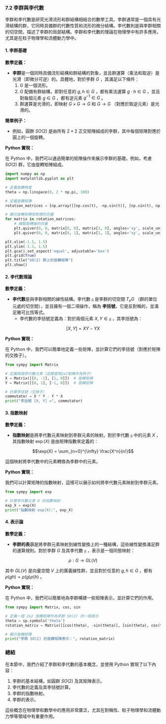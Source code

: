 ### 7.2 李群與李代數

李群和李代數是研究光滑流形和群結構相結合的數學工具。李群通常是一個具有光滑結構的群，它同時具備群的代數性質和流形的微分結構。李代數則是與李群相關的切空間，描述了李群的局部結構。李群和李代數的理論在物理學中有許多應用，尤其是在粒子物理學和流體動力學中。

#### 1. 李群基礎

**數學定義：**
- **李群**是一個同時具備流形結構和群結構的對象，並且群運算（乘法和取逆）是光滑（即微分可逆）的。具體地，對於李群  $`G`$ ，其滿足以下條件：
  1.  $`G`$  是一個流形。
  2.  $`G`$  配備有群結構，即對任意的  $`g, h \in G`$ ，都有乘法運算  $`g \cdot h \in G`$ ，並且對每個元素  $`g \in G`$ ，都有逆元素  $`g^{-1} \in G`$ 。
  3. 群運算是光滑的，即映射  $`G \times G \to G`$  和  $`G \to G`$ （對應於取逆元素）是光滑的。

**簡單例子：**
- 例如，圓群  $`SO(2)`$  是由所有  $`2 \times 2`$  正交矩陣組成的李群，其中每個矩陣對應於圓上的一個旋轉。

**Python 實現：**

在 Python 中，我們可以通過簡單的矩陣操作來展示李群的基礎。例如，考慮  $`SO(2)`$  群，它由旋轉矩陣組成。

```python
import numpy as np
import matplotlib.pyplot as plt

# 定義旋轉角度
theta = np.linspace(0, 2 * np.pi, 100)

# 定義旋轉矩陣
rotation_matrices = [np.array([[np.cos(t), -np.sin(t)], [np.sin(t), np.cos(t)]]) for t in theta]

# 顯示旋轉矩陣和對應的向量
for matrix in rotation_matrices:
    # 繪製旋轉後的向量
    plt.quiver(0, 0, matrix[0, 0], matrix[1, 0], angles='xy', scale_units='xy', scale=1, color='blue')
    plt.quiver(0, 0, matrix[0, 1], matrix[1, 1], angles='xy', scale_units='xy', scale=1, color='red')

plt.xlim(-1.5, 1.5)
plt.ylim(-1.5, 1.5)
plt.gca().set_aspect('equal', adjustable='box')
plt.grid(True)
plt.title("SO(2) 群上的旋轉矩陣")
plt.show()
```

#### 2. 李代數理論

**數學定義：**
- **李代數**是與李群相關的線性結構。李代數  $`\mathfrak{g}`$  是李群的切空間  $`T_eG`$ （群的單位元處的切空間），並且擁有一個二項操作，稱為 **李括號**，它是反對稱的，並滿足雅可比恆等式。
  - 李代數的李括號定義為：對於兩個元素  $`X, Y \in \mathfrak{g}`$ ，其李括號為：
    
```math
[X, Y] = XY - YX
```


**Python 實現：**

在 Python 中，我們可以簡單地定義一些矩陣，並計算它們的李括號（對應於矩陣的交換子）。

```python
from sympy import Matrix

# 定義兩個李代數元素（這裡選用2x2矩陣作為例子）
X = Matrix([[0, -1], [1, 0]])  # 旋轉矩陣
Y = Matrix([[0, 1], [-1, 0]])  # 旋轉矩陣

# 計算李括號（交換子）
commutator = X * Y - Y * X
print("李括號 [X, Y] =", commutator)
```

#### 3. 指數映射

**數學定義：**
- **指數映射**是將李代數元素映射到李群元素的映射。對於李代數  $`\mathfrak{g}`$  中的元素  $`X`$ ，其指數映射  $`\exp(X)`$  是由矩陣指數來定義的：
  
```math
\exp(X) = \sum_{n=0}^{\infty} \frac{X^n}{n!}
```

  這個映射將李代數中的元素轉換為李群中的元素。

**Python 實現：**

我們可以計算矩陣的指數映射，這樣可以展示如何將李代數元素映射到李群元素。

```python
from sympy import exp

# 計算李代數元素 X 的指數映射
exp_X = exp(X)
print("指數映射 exp(X):", exp_X)
```

#### 4. 表示論

**數學定義：**
- **李群的表示**是將李群元素映射到線性變換上的一種結構，這些線性變換滿足群的運算規則。對於李群  $`G`$  及其李代數  $`\mathfrak{g}`$ ，表示是一個同態映射：
  
```math
\rho: G \to GL(V)
```

  其中  $`GL(V)`$  是向量空間  $`V`$  上的廣義線性群，並且對於任意的  $`g, h \in G`$ ，都有  $`\rho(gh) = \rho(g)\rho(h)`$ 。

**Python 實現：**

在 Python 中，我們可以簡單地為李群構建一些矩陣表示，並計算它們的作用。

```python
from sympy import Matrix, cos, sin

# 定義一個 2x2 旋轉矩陣作為李群 SO(2) 的一個表示
theta = sp.symbols('theta')
rotation_matrix = Matrix([[cos(theta), -sin(theta)], [sin(theta), cos(theta)]])

# 顯示旋轉矩陣
print("李群 SO(2) 的旋轉矩陣表示：", rotation_matrix)
```

### 總結

在本節中，我們介紹了李群和李代數的基本概念，並使用 Python 實現了以下內容：
1. 李群的基本結構，如圓群  $`SO(2)`$  及其矩陣表示。
2. 李代數的定義及其李括號計算。
3. 李群的指數映射。
4. 李群的表示。

這些概念在物理學和數學中的應用非常廣泛，尤其在對稱性、粒子物理學和流體動力學等領域中有重要作用。
